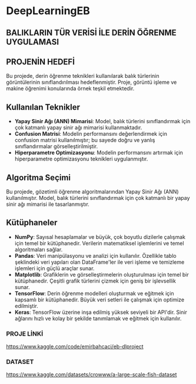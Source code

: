 # DeepLearningEB
## BALIKLARIN TÜR VERİSİ İLE DERİN ÖĞRENME UYGULAMASI

## PROJENİN HEDEFİ
Bu projede, derin öğrenme teknikleri kullanılarak balık türlerinin görüntülerinin sınıflandırılması hedeflenmiştir. Proje, görüntü işleme ve makine öğrenimi konularında  örnek teşkil etmektedir.

## Kullanılan Teknikler

- **Yapay Sinir Ağı (ANN) Mimarisi**: Model, balık türlerini sınıflandırmak için çok katmanlı yapay sinir ağı mimarisi kullanmaktadır.
- **Confusion Matrisi**: Modelin performansını değerlendirmek için confusion matrisi kullanılmıştır; bu sayede doğru ve yanlış sınıflandırmalar görselleştirilmiştir.
- **Hiperparametre Optimizasyonu**: Modelin performansını artırmak için hiperparametre optimizasyonu teknikleri uygulanmıştır.

## Algoritma Seçimi

Bu projede, gözetimli öğrenme algoritmalarından Yapay Sinir Ağı (ANN) kullanılmıştır. Model, balık türlerini sınıflandırmak için çok katmanlı bir yapay sinir ağı mimarisi ile tasarlanmıştır.

## Kütüphaneler

- **NumPy**: Sayısal hesaplamalar ve büyük, çok boyutlu dizilerle çalışmak için temel bir kütüphanedir. Verilerin matematiksel işlemlerini ve temel algoritmaları sağlar.
- **Pandas**: Veri manipülasyonu ve analizi için kullanılır. Özellikle tablo şeklindeki veri yapıları olan DataFrame'ler ile veri işleme ve temizleme işlemleri için güçlü araçlar sunar.
- **Matplotlib**: Grafiklerin ve görselleştirmelerin oluşturulması için temel bir kütüphanedir. Çeşitli grafik türlerini çizmek için geniş bir işlevsellik sunar.
- **TensorFlow**: Derin öğrenme modelleri oluşturmak ve eğitmek için kapsamlı bir kütüphanedir. Büyük veri setleri ile çalışmak için optimize edilmiştir.
- **Keras**: TensorFlow üzerine inşa edilmiş yüksek seviyeli bir API'dir. Sinir ağlarını hızlı ve kolay bir şekilde tanımlamak ve eğitmek için kullanılır.

### PROJE LİNKİ
https://www.kaggle.com/code/emirbahcaci/eb-dlproject
### DATASET
https://www.kaggle.com/datasets/crowww/a-large-scale-fish-dataset
